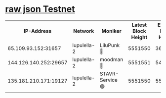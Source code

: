 [raw json Testnet](https://rpc-check.jaclalt.stavr.tech/jaclalt/rpc-jaclalt-result.json)
=

<table><tr><th>IP-Address</th><th>Network</th><th>Moniker</th><th>Latest Block Height</th><th>Earliest Block Height</th><th>Catching Up</th><th>Voting Power</th><th>Scan Time</th></tr><tr><td>65.109.93.152:31657</td><td>lupulella-2</td><td>LiluPunk 🔴</td><td>5551550</td><td>3688866</td><td>False</td><td>685033</td><td>2023-12-03T18:11:29.072183969UTC</td></tr><tr><td>144.126.140.252:29657</td><td>lupulella-2</td><td>moodman 🔴</td><td>5551551</td><td>5451551</td><td>False</td><td>769094</td><td>2023-12-03T18:11:35.999429655UTC</td></tr><tr><td>135.181.210.171:19127</td><td>lupulella-2</td><td>STAVR-Service 🟢</td><td>5551550</td><td>5549801</td><td>False</td><td>0</td><td>2023-12-03T18:11:28.716903277UTC</td></tr></table>
